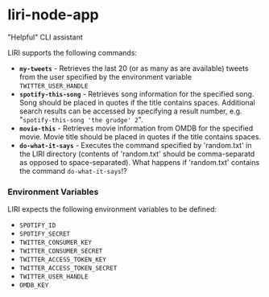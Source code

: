 # liri-node-app
"Helpful" CLI assistant

LIRI supports the following commands:
* **`my-tweets`** - Retrieves the last 20 (or as many as are available) tweets from the user specified by the environment variable `TWITTER_USER_HANDLE`
* **`spotify-this-song`** - Retrieves song information for the specified song. Song should be placed in quotes if the title contains spaces. Additional search results can be accessed by specifying a result number, e.g. "`spotify-this-song 'the grudge' 2`".
* **`movie-this`** - Retrieves movie information from OMDB for the specified movie. Movie title should be placed in quotes if the title contains spaces.
* **`do-what-it-says`** - Executes the command specified by 'random.txt' in the LIRI directory (contents of 'random.txt' should be comma-separatd as opposed to space-separated). What happens if 'random.txt' contains the command `do-what-it-says`!?

### Environment Variables

LIRI expects the following environment variables to be defined:

* `SPOTIFY_ID`
* `SPOTIFY_SECRET`
* `TWITTER_CONSUMER_KEY`
* `TWITTER_CONSUMER_SECRET`
* `TWITTER_ACCESS_TOKEN_KEY`
* `TWITTER_ACCESS_TOKEN_SECRET`
* `TWITTER_USER_HANDLE`
* `OMDB_KEY`